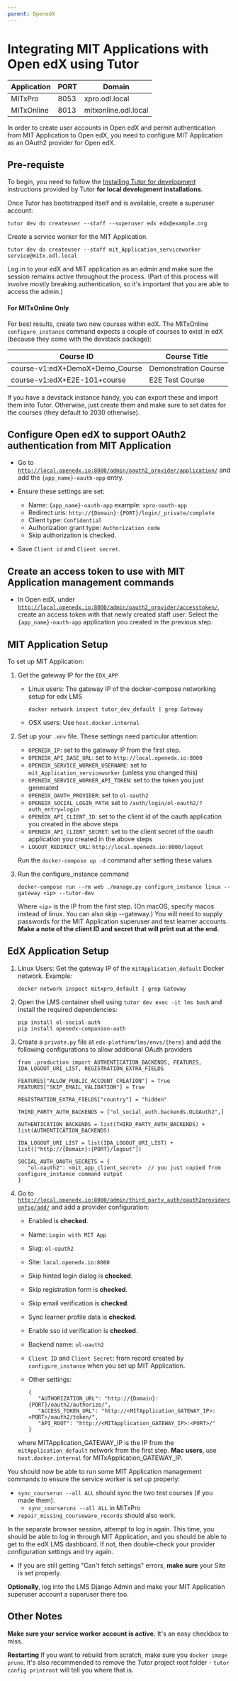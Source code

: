 ```yaml
---
parent: OpenedX
---
```

# Integrating MIT Applications with Open edX using Tutor

| Application | PORT | Domain               |
|-------------|------|----------------------|
| MITxPro     | 8053 | xpro.odl.local       |
| MITxOnline  | 8013 | mitxonline.odl.local |

In order to create user accounts in Open edX and permit authentication from MIT Application to Open edX, you need to configure MIT Application as an OAuth2 provider for Open edX.

## Pre-requiste

To begin, you need to follow the [Installing Tutor for development](https://docs.tutor.edly.io/dev.html#open-edx-development) instructions provided by Tutor **for local development installations**. 

Once Tutor has bootstrapped itself and is available, create a superuser account:

    tutor dev do createuser --staff --superuser edx edx@example.org

Create a service worker for the MIT Application.

    tutor dev do createuser --staff mit_Application_serviceworker service@mitx.odl.local

Log in to your edX and MIT application as an admin and make sure the session remains active throughout the process. (Part of this process will involve mostly breaking authentication, so it's important that you are able to access the admin.)

#### For MITxOnline Only
For best results, create two new courses within edX. The MITxOnline `configure_instance` command expects a couple of courses to exist in edX (because they come with the devstack package):

| Course ID                       | Course Title         |
|---------------------------------|----------------------|
| course-v1:edX+DemoX+Demo_Course | Demonstration Course |
| course-v1:edX+E2E-101+course    | E2E Test Course      |

If you have a devstack instance handy, you can export these and import them into Tutor. Otherwise, just create them and make sure to set dates for the courses (they default to 2030 otherwise).

## Configure Open edX to support OAuth2 authentication from MIT Application

   - Go to [`http://local.openedx.io:8000/admin/oauth2_provider/application/`](http://local.openedx.io:8000/admin/oauth2_provider/application/) and add the `{app_name}-oauth-app` entry.
   - Ensure these settings are set:

      - Name: `{app_name}-oauth-app` example: `xpro-oauth-app`
      - Redirect uris: `http://{Domain}:{PORT}/login/_private/complete`
      - Client type: `Confidential`
      - Authorization grant type: `Authorization code`
      - Skip authorization is checked.

   - Save `Client id` and `Client secret`.

## Create an access token to use with MIT Application management commands

- In Open edX, under [`http://local.openedx.io:8000/admin/oauth2_provider/accesstoken/`](http://local.openedx.io:8000/admin/oauth2_provider/accesstoken/), create an access token with that newly created staff user. Select the `{app_name}-oauth-app` application you created in the previous step.

## MIT Application Setup

To set up MIT Application:

1. Get the gateway IP for the `EDX_APP`
   - Linux users: The gateway IP of the docker-compose networking setup for edx LMS

         docker network inspect tutor_dev_default | grep Gateway

   - OSX users: Use `host.docker.internal`

2. Set up your `.env` file. These settings need particular attention:

   - `OPENEDX_IP`: set to the gateway IP from the first step.
   - `OPENEDX_API_BASE_URL`: set to `http://local.openedx.io:8000`
   - `OPENEDX_SERVICE_WORKER_USERNAME`: set to `mit_Application_serviceworker` (unless you changed this)
   - `OPENEDX_SERVICE_WORKER_API_TOKEN`: set to the token you just generated
   - `OPENEDX_OAUTH_PROVIDER`: set to `ol-oauth2`
   - `OPENEDX_SOCIAL_LOGIN_PATH`: set to `/auth/login/ol-oauth2/?auth_entry=login`
   - `OPENEDX_API_CLIENT_ID`: set to the client id of the oauth application you created in the above steps
   - `OPENEDX_API_CLIENT_SECRET`: set to the client secret of the oauth application you created in the above steps
   - `LOGOUT_REDIRECT_URL`: `http://local.openedx.io:8000/logout`

    Run the `docker-compose up -d` command after setting these values

3. Run the configure_instance command

       docker-compose run --rm web ./manage.py configure_instance linux --gateway <ip> --tutor-dev

      Where `<ip>` is the IP from the first step. (On macOS, specify macos instead of linux. You can also skip --gateway.) You will need to supply passwords for the MIT Application superuser and test learner accounts. **Make a note of the client ID and secret that will print out at the end.**


## EdX Application Setup

1. Linux Users: Get the gateway IP of the `mitApplication_default` Docker network. Example:

       docker network inspect mitxpro_default | grep Gateway

3. Open the LMS container shell using `tutor dev exec -it lms bash` and install the required dependencies:

       pip install ol-social-auth
       pip install openedx-companion-auth

4. Create a `private.py` file at `edx-platform/lms/envs/{here}` and add the following configurations to allow additional OAuth providers

   ```
   from .production import AUTHENTICATION_BACKENDS, FEATURES, IDA_LOGOUT_URI_LIST, REGISTRATION_EXTRA_FIELDS

   FEATURES["ALLOW_PUBLIC_ACCOUNT_CREATION"] = True
   FEATURES["SKIP_EMAIL_VALIDATION"] = True

   REGISTRATION_EXTRA_FIELDS["country"] = "hidden"

   THIRD_PARTY_AUTH_BACKENDS = ["ol_social_auth.backends.OLOAuth2",]

   AUTHENTICATION_BACKENDS = list(THIRD_PARTY_AUTH_BACKENDS) + list(AUTHENTICATION_BACKENDS)

   IDA_LOGOUT_URI_LIST = list(IDA_LOGOUT_URI_LIST) + list(["http://{Domain}:{PORT}/logout"])

   SOCIAL_AUTH_OAUTH_SECRETS = {
      "ol-oauth2": <mit_app_client_secret>  // you just copied from configure_instance command output
   }
   ```

5. Go to [`http://local.openedx.io:8000/admin/third_party_auth/oauth2providerconfig/add/`](http://local.openedx.io:8000/admin/third_party_auth/oauth2providerconfig/add/) and add a provider configuration:

    - Enabled is **checked**.
    - Name: `Login with MIT App`
    - Slug: `ol-oauth2`
    - Site: `local.openedx.io:8000`
    - Skip hinted login dialog is **checked**.
    - Skip registration form is **checked**.
    - Skip email verification is **checked**.
    - Sync learner profile data is **checked**.
    - Enable sso id verification is **checked**.
    - Backend name: `ol-oauth2`
    - `Client ID` and `Client Secret`: from record created by `configure_instance` when you set up MIT Application.
    - Other settings:

          {
             "AUTHORIZATION_URL": "http://{Domain}:{PORT}/oauth2/authorize/",
             "ACCESS_TOKEN_URL": "http://<MITApplication_GATEWAY_IP>:<PORT>/oauth2/token/",
             "API_ROOT": "http://<MITApplication_GATEWAY_IP>:<PORT>/"
          }

     where MITApplication_GATEWAY_IP is the IP from the `mitApplication_default` network from the first step. **Mac users**, use `host.docker.internal` for MITxApplication_GATEWAY_IP.

You should now be able to run some MIT Application management commands to ensure the service worker is set up properly:

   - `sync_courserun --all ALL` should sync the two test courses (if you made them).
      - `sync_courseruns --all ALL` in MITxPro
   - `repair_missing_courseware_records` should also work.

In the separate browser session, attempt to log in again. This time, you should be able to log in through MIT Application, and you should be able to get to the edX LMS dashboard. If not, then double-check your provider configuration settings and try again.

   - If you are still getting "Can't fetch settings" errors, **make sure** your Site is set properly.

**Optionally**, log into the LMS Django Admin and make your MIT Application superuser account a superuser there too.

## Other Notes

**Make sure your service worker account is active.** It's an easy checkbox to miss.

**Restarting** If you want to rebuild from scratch, make sure you `docker image prune`. It's also recommended to remove the Tutor project root folder - `tutor config printroot` will tell you where that is.
